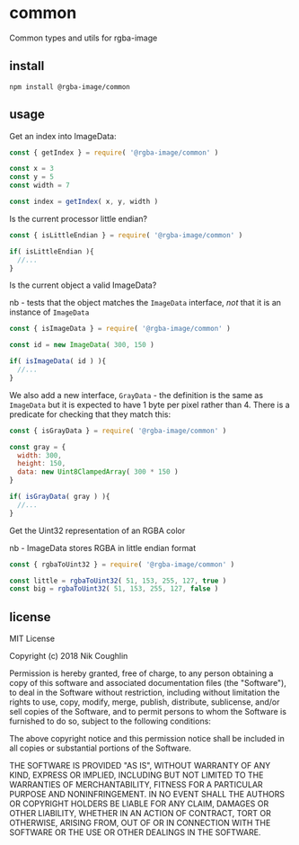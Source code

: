 # common

 Common types and utils for rgba-image

## install

`npm install @rgba-image/common`

## usage

Get an index into ImageData:

```js
const { getIndex } = require( '@rgba-image/common' )

const x = 3
const y = 5
const width = 7

const index = getIndex( x, y, width )
```

Is the current processor little endian?

```js
const { isLittleEndian } = require( '@rgba-image/common' )

if( isLittleEndian ){
  //...
}
```

Is the current object a valid ImageData?

nb - tests that the object matches the `ImageData` interface, *not* that it is
an instance of `ImageData`

```js
const { isImageData } = require( '@rgba-image/common' )

const id = new ImageData( 300, 150 )

if( isImageData( id ) ){
  //...
}
```

We also add a new interface, `GrayData` - the definition is the same as
`ImageData` but it is expected to have 1 byte per pixel rather than 4. There is
a predicate for checking that they match this:

```js
const { isGrayData } = require( '@rgba-image/common' )

const gray = {
  width: 300,
  height: 150,
  data: new Uint8ClampedArray( 300 * 150 )
}

if( isGrayData( gray ) ){
  //...
}
```

Get the Uint32 representation of an RGBA color

nb - ImageData stores RGBA in little endian format

```js
const { rgbaToUint32 } = require( '@rgba-image/common' )

const little = rgbaToUint32( 51, 153, 255, 127, true )
const big = rgbaToUint32( 51, 153, 255, 127, false )
```

## license


MIT License

Copyright (c) 2018 Nik Coughlin

Permission is hereby granted, free of charge, to any person obtaining a copy
of this software and associated documentation files (the "Software"), to deal
in the Software without restriction, including without limitation the rights
to use, copy, modify, merge, publish, distribute, sublicense, and/or sell
copies of the Software, and to permit persons to whom the Software is
furnished to do so, subject to the following conditions:

The above copyright notice and this permission notice shall be included in all
copies or substantial portions of the Software.

THE SOFTWARE IS PROVIDED "AS IS", WITHOUT WARRANTY OF ANY KIND, EXPRESS OR
IMPLIED, INCLUDING BUT NOT LIMITED TO THE WARRANTIES OF MERCHANTABILITY,
FITNESS FOR A PARTICULAR PURPOSE AND NONINFRINGEMENT. IN NO EVENT SHALL THE
AUTHORS OR COPYRIGHT HOLDERS BE LIABLE FOR ANY CLAIM, DAMAGES OR OTHER
LIABILITY, WHETHER IN AN ACTION OF CONTRACT, TORT OR OTHERWISE, ARISING FROM,
OUT OF OR IN CONNECTION WITH THE SOFTWARE OR THE USE OR OTHER DEALINGS IN THE
SOFTWARE.